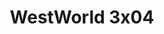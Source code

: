 ---
layout: episodios
title: "WestWorld 3x04"
url_serie_padre: 'westworld/temporada-3'
category: 'series'
capitulo: 'yes'
anio: '2020'
prev: 'capitulo-3'
proximo: 'capitulo-5'
sandbox: allow-same-origin allow-forms
idioma: 'Latino/Subtitulado'
calidad: 'Full HD'
reproductores_otros: ["https://gdriveplayer.me/embed2.php?link=p6MSOhpbg1pqBiQd9LH8FQVBfx8nRubLEMPNJsPp5BVLjNEulgdsjt%252BrPqm6Xt%252BOvgYVDfHOSjxULNvheAdBGMaRcW1IeXRu5upQNmIDOhSJ57bIaNGZTXaYlwoFz3e4PVHxAT6kqgHlntggk%252BZVUo1mZ61t%252B8waXhu1ef3LS9LjmZWSAHoNscupxh5panabt09AmVsRvPGI%252BuXyhNBIdE","Latino","https://gdriveplayer.me/embed2.php?link=0JBgpauzavqGa%252B97MFHJPQ2006TmAuhbxTTITvAvgqVeMpiT%252BpXPuBKMemzvlCNiXQ%252F4plq1jJFZs%252FJ7yW%252FxuzUT0xxg3TZyYjjWDBg3Mk%252F%252B%252FDAruhUjhYY731GuD%252Bwbqm8soEi1lqvATuguEajbmCmOkVZEAdidALFffPtfqcG7NPwe4XRF0zeJWk0amHBLz1SS3hjCVRNsIA0jrpOOLK","Subtitulado","https://mstream.website/pobubqe3a8mu","Subtitulado"]
reproductores_fembed: ["https://feurl.com/v/kg8e5b38xx73mgm","Latino","https://feurl.com/v/-qd5msp588np7dq","Subtitulado"]
image_banner: 'https://res.cloudinary.com/imbriitneysam/image/upload/v1546716492/west-Banner-min.jpg'
reproductor: fembed
clasificacion: '+10'
tags:
- Ciencia-Ficcion
---